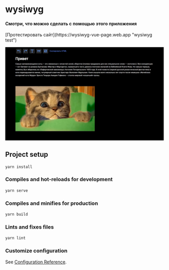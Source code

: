 # wysiwyg

<h4>Смотри, что можно сделать с помощью этого приложения</h4>
[Протестировать сайт](https://wysiwyg-vue-page.web.app "wysiwyg test")


![wysiwyg](./src/assets/README.md/screen1.jpg)

## Project setup

```
yarn install
```

### Compiles and hot-reloads for development

```
yarn serve
```

### Compiles and minifies for production

```
yarn build
```

### Lints and fixes files

```
yarn lint
```

### Customize configuration

See [Configuration Reference](https://cli.vuejs.org/config/).
